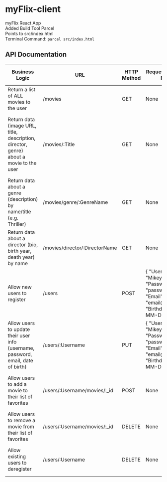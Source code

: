 # myFlix-client
myFlix React App
<br>
Added Build Tool Parcel
<br>
Points to src/index.html
<br>
Terminal Command: `parcel src/index.html`

 <h2>API Documentation</h2>
        <table>
          <thead>
            <tr>
              <th>Business Logic</th>
              <th>URL</th>
              <th>HTTP Method</th>
              <th>Request Body Data Format</th>
              <th>Response Body Data Format</th>
            </tr>
          </thead>
          <tbody>
            <tr>
              <td>Return a list of ALL movies to the user</td>
              <td>/movies</td>
              <td>GET</td>
              <td>None</td>
              <td>A JSON object holding data about all the movies</td>
            </tr>
            <tr>
              <td>Return data (image URL, title, description, director, genre) about a movie to the user</td>
              <td>/movies/:Title</td>
              <td>GET</td>
              <td>None</td>
              <td>A JSON object holding data about a specific movie containing a description, genre, director, image url, and featured or not</td>
            </tr>
            <tr>
              <td>Return data about a genre (description) by name/title (e.g. Thriller)</td>
              <td>/movies/genre/:GenreName</td>
              <td>GET</td>
              <td>None</td>
              <td>A JSON object holding data about genre</td>
            </tr>
            <tr>
              <td>Return data about a director (bio, birth year, death year) by name</td>
              <td>/movies/director/:DirectorName</td>
              <td>GET</td>
              <td>None</td>
              <td>A JSON object holding data about the director</td>
            </tr>
            <tr>
              <td>Allow new users to register</td>
              <td>/users</td>
              <td>POST</td>
              <td>                
                  {
                  "Username" : "Mikey",
                  "Password" : "password",
                  "Email" : "email@email.com",
                  "Birthday" : "YYYY-MM-DD"
                  }
                </td>
              <td>A JSON object holding data about the user to add</td>
            </tr>
            <tr>
              <td>Allow users to update their user info (username, password, email, date of birth)</td>
              <td>/users/:Username</td>
              <td>PUT</td>
              <td>
              {
                  "Username" : "Mikey",
                  "Password" : "password",
                  "Email" : "email@email.com",
                  "Birthday" : "YYYY-MM-DD"
              }
              </td>
              <td>A JSON object holding data about the user</td>
            </tr>
            <tr>
              <td>Allow users to add a movie to their list of favorites</td>
              <td>/users/:Username/movies/:_id</td>
              <td>POST</td>
              <td>None</td>
              <td>An alert message saying movie title has been added to FavoriteMovies</td>
            </tr>
            <tr>
              <td>Allow users to remove a movie from their list of favorites</td>
              <td>/users/:Username/movies/:_id</td>
              <td>DELETE</td>
              <td>None</td>
              <td>An alert message saying movie has been removed</td>
            </tr>
            <tr>
              <td>Allow existing users to deregister</td>
              <td>/users/:Username</td>
              <td>DELETE</td>
              <td>None</td>
              <td>A text message saying user has been deleted</td>
            </tr>
          </tbody>
        </table>
